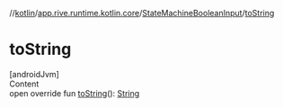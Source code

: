 //[kotlin](../../../index.md)/[app.rive.runtime.kotlin.core](../index.md)/[StateMachineBooleanInput](index.md)/[toString](to-string.md)



# toString  
[androidJvm]  
Content  
open override fun [toString](to-string.md)(): [String](https://kotlinlang.org/api/latest/jvm/stdlib/kotlin/-string/index.html)  



